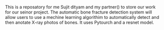 This is a reposatory for me Sujit dityam and my partner() to store our work for our seinor project.
The automatic bone fracture detection system will allow users to use a mechine learning algorithim to automatically detect and then anotate X-ray photos of bones.
It uses Pytourch and a resnet model.
